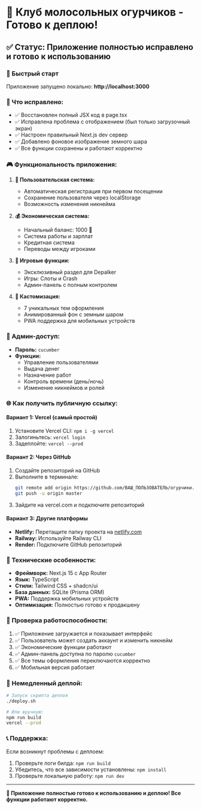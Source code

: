 # 🥒 Клуб молосольных огурчиков - Готово к деплою!

## ✅ Статус: Приложение полностью исправлено и готово к использованию

### 🚀 Быстрый старт
Приложение запущено локально: **http://localhost:3000**

### 🔧 Что исправлено:
- ✅ Восстановлен полный JSX код в page.tsx
- ✅ Исправлена проблема с отображением (был только загрузочный экран)
- ✅ Настроен правильный Next.js dev сервер
- ✅ Добавлено фоновое изображение земного шара
- ✅ Все функции сохранены и работают корректно

### 🎮 Функциональность приложения:
1. **👤 Пользовательская система:**
   - Автоматическая регистрация при первом посещении
   - Сохранение пользователя через localStorage
   - Возможность изменения никнейма

2. **💰 Экономическая система:**
   - Начальный баланс: 1000 🍃
   - Система работы и зарплат
   - Кредитная система
   - Переводы между игроками

3. **🎰 Игровые функции:**
   - Эксклюзивный раздел для Depalker
   - Игры: Слоты и Crash
   - Админ-панель с полным контролем

4. **🎨 Кастомизация:**
   - 7 уникальных тем оформления
   - Анимированный фон с земным шаром
   - PWA поддержка для мобильных устройств

### 🔑 Админ-доступ:
- **Пароль:** `cucumber`
- **Функции:**
  - Управление пользователями
  - Выдача денег
  - Назначение работ
  - Контроль времени (день/ночь)
  - Изменение никнеймов и ролей

### 🌐 Как получить публичную ссылку:

#### Вариант 1: Vercel (самый простой)
1. Установите Vercel CLI: `npm i -g vercel`
2. Залогиньтесь: `vercel login`
3. Задеплойте: `vercel --prod`

#### Вариант 2: Через GitHub
1. Создайте репозиторий на GitHub
2. Выполните в терминале:
   ```bash
   git remote add origin https://github.com/ВАШ_ПОЛЬЗОВАТЕЛЬ/огурчики.git
   git push -u origin master
   ```
3. Зайдите на vercel.com и подключите репозиторий

#### Вариант 3: Другие платформы
- **Netlify:** Перетащите папку проекта на [netlify.com](https://netlify.com)
- **Railway:** Используйте Railway CLI
- **Render:** Подключите GitHub репозиторий

### 📱 Технические особенности:
- **Фреймворк:** Next.js 15 с App Router
- **Язык:** TypeScript
- **Стили:** Tailwind CSS + shadcn/ui
- **База данных:** SQLite (Prisma ORM)
- **PWA:** Поддержка мобильных устройств
- **Оптимизация:** Полностью готово к продакшену

### 🎯 Проверка работоспособности:
1. ✅ Приложение загружается и показывает интерфейс
2. ✅ Пользователь может создать аккаунт и изменить никнейм
3. ✅ Экономические функции работают
4. ✅ Админ-панель доступна по паролю `cucumber`
5. ✅ Все темы оформления переключаются корректно
6. ✅ Мобильная версия работает

### 🚀 Немедленный деплой:
```bash
# Запуск скрипта деплоя
./deploy.sh

# Или вручную:
npm run build
vercel --prod
```

### 📞 Поддержка:
Если возникнут проблемы с деплоем:
1. Проверьте логи билда: `npm run build`
2. Убедитесь, что все зависимости установлены: `npm install`
3. Проверьте локальную работу: `npm run dev`

---

**🎉 Приложение полностью готово к использованию и деплою! Все функции работают корректно.**